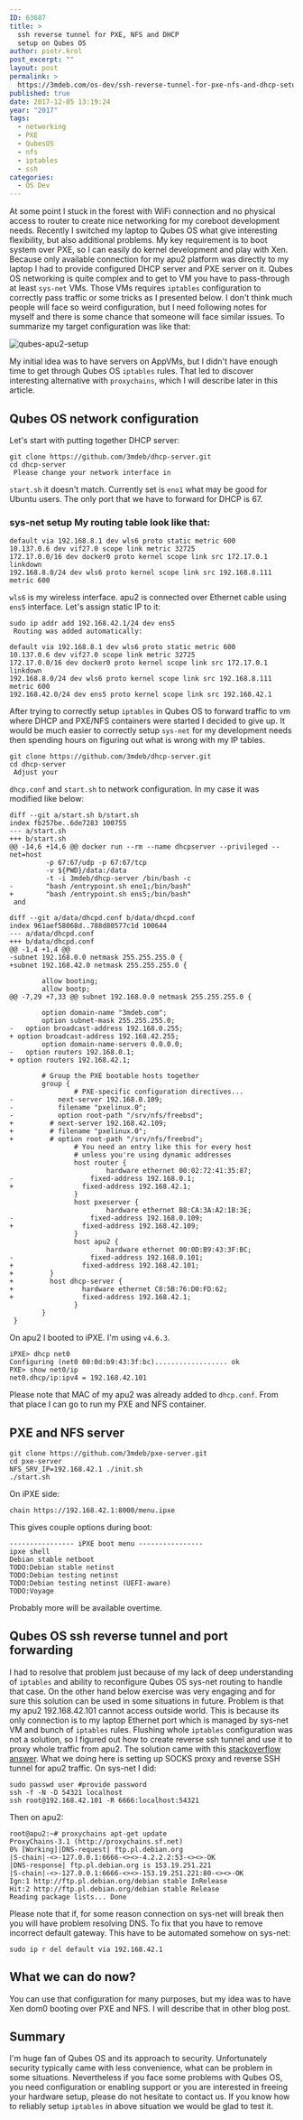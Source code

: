```yaml
---
ID: 63687
title: >
  ssh reverse tunnel for PXE, NFS and DHCP
  setup on Qubes OS
author: piotr.krol
post_excerpt: ""
layout: post
permalink: >
  https://3mdeb.com/os-dev/ssh-reverse-tunnel-for-pxe-nfs-and-dhcp-setup-on-qubesos/
published: true
date: 2017-12-05 13:19:24
year: "2017"
tags:
  - networking
  - PXE
  - QubesOS
  - nfs
  - iptables
  - ssh
categories:
  - OS Dev
---
```


At some point I stuck in the forest with WiFi connection and no physical access
to router to create nice networking for my coreboot development needs. Recently
I switched my laptop to Qubes OS what give interesting flexibility, but also
additional problems. My key requirement is to boot system over PXE, so I can
easily do kernel development and play with Xen. Because only available
connection for my apu2 platform was directly to my laptop I had to provide
configured DHCP server and PXE server on it. Qubes OS networking is quite
complex and to get to VM you have to pass-through at least `sys-net` VMs. Those
VMs requires `iptables` configuration to correctly pass traffic or some tricks
as I presented below. I don't think much people will face so weird
configuration, but I need following notes for myself and there is some chance
that someone will face similar issues. To summarize my target configuration was
like that:

![qubes-apu2-setup][1]

My initial idea was to have servers on AppVMs, but I didn't have enough time to
get through Qubes OS `iptables` rules. That led to discover interesting
alternative with `proxychains`, which I will describe later in this article.

## Qubes OS network configuration

Let's start with putting together DHCP server:

    git clone https://github.com/3mdeb/dhcp-server.git
    cd dhcp-server
     Please change your network interface in

`start.sh` it doesn't match. Currently set is `eno1` what may be good for Ubuntu
users. The only port that we have to forward for DHCP is 67.

### sys-net setup My routing table look like that:

    default via 192.168.8.1 dev wls6 proto static metric 600
    10.137.0.6 dev vif27.0 scope link metric 32725
    172.17.0.0/16 dev docker0 proto kernel scope link src 172.17.0.1 linkdown
    192.168.8.0/24 dev wls6 proto kernel scope link src 192.168.8.111 metric 600


`wls6` is my wireless interface. apu2 is connected over Ethernet cable using
`ens5` interface. Let's assign static IP to it:

    sudo ip addr add 192.168.42.1/24 dev ens5
     Routing was added automatically:

    default via 192.168.8.1 dev wls6 proto static metric 600
    10.137.0.6 dev vif27.0 scope link metric 32725
    172.17.0.0/16 dev docker0 proto kernel scope link src 172.17.0.1 linkdown
    192.168.8.0/24 dev wls6 proto kernel scope link src 192.168.8.111 metric 600
    192.168.42.0/24 dev ens5 proto kernel scope link src 192.168.42.1

After trying to correctly setup `iptables` in Qubes OS to forward traffic to vm
where DHCP and PXE/NFS containers were started I decided to give up. It would be
much easier to correctly setup `sys-net` for my development needs then spending
hours on figuring out what is wrong with my IP tables.

    git clone https://github.com/3mdeb/dhcp-server.git
    cd dhcp-server
     Adjust your

`dhcp.conf` and `start.sh` to network configuration. In my case it was modified
like below:

    diff --git a/start.sh b/start.sh
    index fb257be..6de7283 100755
    --- a/start.sh
    +++ b/start.sh
    @@ -14,6 +14,6 @@ docker run --rm --name dhcpserver --privileged --net=host
             -p 67:67/udp -p 67:67/tcp
             -v ${PWD}/data:/data
             -t -i 3mdeb/dhcp-server /bin/bash -c
    -        "bash /entrypoint.sh eno1;/bin/bash"
    +        "bash /entrypoint.sh ens5;/bin/bash"
     and

    diff --git a/data/dhcpd.conf b/data/dhcpd.conf
    index 961aef58068d..788d80577c1d 100644
    --- a/data/dhcpd.conf
    +++ b/data/dhcpd.conf
    @@ -1,4 +1,4 @@
    -subnet 192.168.0.0 netmask 255.255.255.0 {
    +subnet 192.168.42.0 netmask 255.255.255.0 {

            allow booting;
            allow bootp;
    @@ -7,29 +7,33 @@ subnet 192.168.0.0 netmask 255.255.255.0 {

            option domain-name "3mdeb.com";
            option subnet-mask 255.255.255.0;
    -   option broadcast-address 192.168.0.255;
    + option broadcast-address 192.168.42.255;
            option domain-name-servers 0.0.0.0;
    -   option routers 192.168.0.1;
    + option routers 192.168.42.1;

            # Group the PXE bootable hosts together
            group {
                    # PXE-specific configuration directives...
    -           next-server 192.168.0.109;
    -           filename "pxelinux.0";
    -           option root-path "/srv/nfs/freebsd";    
    +         # next-server 192.168.42.109;
    +         # filename "pxelinux.0";
    +         # option root-path "/srv/nfs/freebsd";        
                    # You need an entry like this for every host
                    # unless you're using dynamic addresses
                    host router {
                            hardware ethernet 00:02:72:41:35:87;
    -                   fixed-address 192.168.0.1;
    +                 fixed-address 192.168.42.1;
                    }
                    host pxeserver {
                            hardware ethernet B8:CA:3A:A2:1B:3E;
    -                   fixed-address 192.168.0.109;    
    +                 fixed-address 192.168.42.109;
                    }
                    host apu2 {
                            hardware ethernet 00:0D:B9:43:3F:BC;
    -                   fixed-address 192.168.0.101;
    +                 fixed-address 192.168.42.101;
    +         }
    +         host dhcp-server {
    +                 hardware ethernet C8:5B:76:D0:FD:62;
    +                 fixed-address 192.168.42.1;
                    }
            }
     }

On apu2 I booted to iPXE. I'm using `v4.6.3`.

    iPXE> dhcp net0
    Configuring (net0 00:0d:b9:43:3f:bc).................. ok
    PXE> show net0/ip
    net0.dhcp/ip:ipv4 = 192.168.42.101

Please note that MAC of my apu2 was already added to `dhcp.conf`. From that
place I can go to run my PXE and NFS container.

## PXE and NFS server

    git clone https://github.com/3mdeb/pxe-server.git
    cd pxe-server
    NFS_SRV_IP=192.168.42.1 ./init.sh
    ./start.sh

On iPXE side:

    chain https://192.168.42.1:8000/menu.ipxe

This gives couple options during boot:

    ---------------- iPXE boot menu ----------------
    ipxe shell                                                                  
    Debian stable netboot                                                       
    TODO:Debian stable netinst                                                  
    TODO:Debian testing netinst                                                 
    TODO:Debian testing netinst (UEFI-aware)
    TODO:Voyage

Probably more will be available overtime.

## Qubes OS ssh reverse tunnel and port forwarding

I had to resolve that problem just because of my lack of deep understanding of
`iptables` and ability to reconfigure Qubes OS sys-net routing to handle that
case. On the other hand below exercise was very engaging and for sure this
solution can be used in some situations in future. Problem is that my apu2
192.168.42.101 cannot access outside world. This is because its only connection
is to my laptop Ethernet port which is managed by sys-net VM and bunch of
`iptables` rules. Flushing whole `iptables` configuration was not a solution, so
I figured out how to create reverse ssh tunnel and use it to proxy whole traffic
from apu2. The solution came with this [stackoverflow answer][2]. What we doing
here is setting up SOCKS proxy and reverse SSH tunnel for apu2 traffic. On
sys-net I did:

    sudo passwd user #provide password
    ssh -f -N -D 54321 localhost
    ssh root@192.168.42.101 -R 6666:localhost:54321

Then on apu2:

    root@apu2:~# proxychains apt-get update
    ProxyChains-3.1 (http://proxychains.sf.net)
    0% [Working]|DNS-request| ftp.pl.debian.org
    |S-chain|-<>-127.0.0.1:6666-<><>-4.2.2.2:53-<><>-OK
    |DNS-response| ftp.pl.debian.org is 153.19.251.221
    |S-chain|-<>-127.0.0.1:6666-<><>-153.19.251.221:80-<><>-OK
    Ign:1 http://ftp.pl.debian.org/debian stable InRelease
    Hit:2 http://ftp.pl.debian.org/debian stable Release
    Reading package lists... Done

Please note that if, for some reason connection on sys-net will break then you
will have problem resolving DNS. To fix that you have to remove incorrect
default gateway. This have to be automated somehow on sys-net:

    sudo ip r del default via 192.168.42.1

## What we can do now?

You can use that configuration for many purposes, but my idea was to have Xen
dom0 booting over PXE and NFS. I will describe that in other blog post.

## Summary

I'm huge fan of Qubes OS and its approach to security. Unfortunately security
typically came with less convenience, what can be problem in some situations.
Nevertheless if you face some problems with Qubes OS, you need configuration or
enabling support or you are interested in freeing your hardware setup, please do
not hesitate to contact us. If you know how to reliably setup `iptables` in
above situation we would be glad to test it.

 [1]: /img/qubes-apu2-setup.png
 [2]: https://serverfault.com/a/361806/68013
